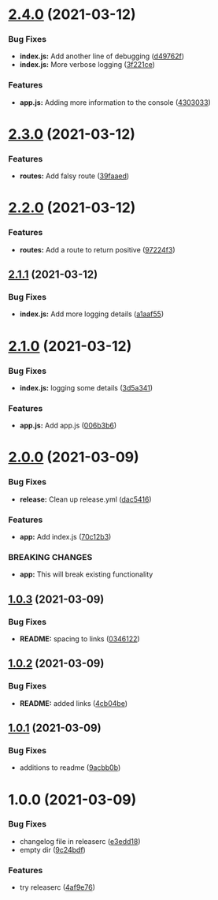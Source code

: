 # [2.4.0](https://github.com/fw-noel/semrel/compare/v2.3.0...v2.4.0) (2021-03-12)


### Bug Fixes

* **index.js:** Add another line of debugging ([d49762f](https://github.com/fw-noel/semrel/commit/d49762ffef98b4386097b6c774a396887e49d73a))
* **index.js:** More verbose logging ([3f221ce](https://github.com/fw-noel/semrel/commit/3f221ce5ed6ff60be8777a3c70669e50a5b69095))


### Features

* **app.js:** Adding more information to the console ([4303033](https://github.com/fw-noel/semrel/commit/43030335f2752e65e1b85db48e881be4e6751dee))

# [2.3.0](https://github.com/fw-noel/semrel/compare/v2.2.0...v2.3.0) (2021-03-12)


### Features

* **routes:** Add falsy route ([39faaed](https://github.com/fw-noel/semrel/commit/39faaed0349e92d0b20b9126c3c5d4448de148c8))

# [2.2.0](https://github.com/fw-noel/semrel/compare/v2.1.1...v2.2.0) (2021-03-12)


### Features

* **routes:** Add a route to return positive ([97224f3](https://github.com/fw-noel/semrel/commit/97224f3834fbf41172ae91cea6f45778062265c1))

## [2.1.1](https://github.com/fw-noel/semrel/compare/v2.1.0...v2.1.1) (2021-03-12)


### Bug Fixes

* **index.js:** Add more logging details ([a1aaf55](https://github.com/fw-noel/semrel/commit/a1aaf55197e2df549cfd67e1cab9d090bdbecfae))

# [2.1.0](https://github.com/fw-noel/semrel/compare/v2.0.0...v2.1.0) (2021-03-12)


### Bug Fixes

* **index.js:** logging some details ([3d5a341](https://github.com/fw-noel/semrel/commit/3d5a341eac566715a7e71e7036ffae7cc6d6e833))


### Features

* **app.js:** Add app.js ([006b3b6](https://github.com/fw-noel/semrel/commit/006b3b69cdfec18c9f49a4740edcb012c5da0a9d))

# [2.0.0](https://github.com/fw-noel/semrel/compare/v1.0.3...v2.0.0) (2021-03-09)


### Bug Fixes

* **release:** Clean up release.yml ([dac5416](https://github.com/fw-noel/semrel/commit/dac5416839c68a1e22a3916f6947c8f6f8509d57))


### Features

* **app:** Add index.js ([70c12b3](https://github.com/fw-noel/semrel/commit/70c12b3556af9177854d0d4537faddbe24c8ed0a))


### BREAKING CHANGES

* **app:** This will break existing functionality

## [1.0.3](https://github.com/fw-noel/semrel/compare/v1.0.2...v1.0.3) (2021-03-09)


### Bug Fixes

* **README:** spacing to links ([0346122](https://github.com/fw-noel/semrel/commit/0346122cfdb326faf19284d6dd010d64030b4508))

## [1.0.2](https://github.com/fw-noel/semrel/compare/v1.0.1...v1.0.2) (2021-03-09)


### Bug Fixes

* **README:** added links ([4cb04be](https://github.com/fw-noel/semrel/commit/4cb04be5678b461f8b167fa8b8d778c0b0328672))

## [1.0.1](https://github.com/fw-noel/semrel/compare/v1.0.0...v1.0.1) (2021-03-09)


### Bug Fixes

* additions to readme ([9acbb0b](https://github.com/fw-noel/semrel/commit/9acbb0baad4aa2f4c084f474d2828f3b13f95d07))

# 1.0.0 (2021-03-09)


### Bug Fixes

* changelog file in releaserc ([e3edd18](https://github.com/fw-noel/semrel/commit/e3edd185291f0b7ab0e0576c2cc2bc30ef12f540))
* empty dir ([9c24bdf](https://github.com/fw-noel/semrel/commit/9c24bdf5dead95ce265343e8f508823da8d883f0))


### Features

* try releaserc ([4af9e76](https://github.com/fw-noel/semrel/commit/4af9e7662d599bb359afca35610af8dcfe09cdaf))
